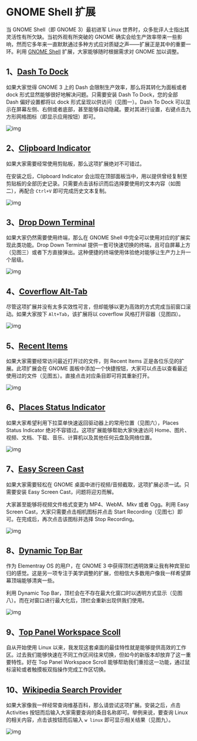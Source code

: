 # GNOME Shell 扩展
当 GNOME Shell（即 GNOME 3）最初进军 Linux 世界时，众多批评人士指出其灵活性有所欠缺。当初外观有所突破的 GNOME 确实会给生产效率带来一些影响，然而它多年来一直默默通过多种方式应对质疑之声——扩展正是其中的重要一环。利用 [GNOME Shell](https://extensions.gnome.org/) 扩展，大家能够随时根据需求对 GNOME 加以调整。

## 1、[Dash To Dock](https://extensions.gnome.org/extension/307/dash-to-dock/)
如果大家觉得 GNOME 3 上的 Dash 会限制生产效率，那么将其转化为面板或者 dock 形式显然能够很好地解决问题。只需要安装 Dash To Dock，您的全部 Dash 偏好设置都将以 dock 形式呈现以供访问（见图一）。Dash To Dock 可以显示在屏幕左侧、右侧或者底部，甚至能够自动隐藏。要对其进行设置，右键点击九方形网格图标（即显示应用按钮）即可。

![img](https://dn-linuxcn.qbox.me/data/attachment/album/201609/22/171012seba3eaoa6m4w4jc.png "Dash To Dock能够帮助大家快速访问各常用应用")

## 2、[Clipboard Indicator](https://extensions.gnome.org/extension/779/clipboard-indicator/)
如果大家需要经常使用剪贴板，那么这项扩展绝对不可错过。

在安装之后，Clipboard Indicator 会出现在顶部面板当中，用以提供曾经复制至剪贴板的全部历史记录。只需要点击该标识而后选择要使用的文本内容（如图二），再配合 `Ctrl+V` 即可完成历史文本复制。

![img](https://dn-linuxcn.qbox.me/data/attachment/album/201609/22/171015afyt75rtyxeekhg5.png "这项扩展能够帮助硬核用户快速完成复制/粘贴操作")

## 3、[Drop Down Terminal](https://extensions.gnome.org/extension/442/drop-down-terminal/)
如果大家仍然需要使用终端，那么在 GNOME Shell 中完全可以使用对应的扩展实现此类功能。Drop Down Terminal 提供一套可快速切换的终端，且可自屏幕上方（见图三）或者下方直接弹出。这种便捷的终端使用体验绝对能够让生产力上升一个层级。

![img](https://dn-linuxcn.qbox.me/data/attachment/album/201609/22/171020ud8cs2234ws3iy8o.png "Drop Down Terminal使用图")

## 4、[Coverflow Alt-Tab](https://extensions.gnome.org/extension/97/coverflow-alt-tab/)
尽管这项扩展并没有太多实效性可言，但却能够以更为高效的方式完成当前窗口滚动。如果大家按下 `Alt+Tab`，该扩展将以 coverflow 风格打开容器（见图四）。

![img](https://dn-linuxcn.qbox.me/data/attachment/album/201609/22/171023rxlwchpqt5758xtl.png "Coverflow风格能够让已打开的应用更易于往来滚动")

## 5、[Recent Items](https://extensions.gnome.org/extension/72/recent-items/)
如果大家需要经常访问最近打开过的文件，则 Recent Items 正是各位乐见的扩展。此项扩展会在 GNOME 面板中添加一个快捷按钮，大家可以点击以查看最近使用过的文件（见图五）。直接点击对应条目即可将其重新打开。

![img](https://dn-linuxcn.qbox.me/data/attachment/album/201609/22/171025htt7bt98ztjtgyie.png "快速访问最近打开的条目")

## 6、[Places Status Indicator](https://extensions.gnome.org/extension/8/places-status-indicator/)
如果大家希望利用下拉菜单快速返回驱动器上的常用位置（见图六），Places Status Indicator 绝对不容错过。这项扩展能够帮助大家快速访问 Home、图片、视频、文档、下载、音乐、计算机以及其他任何云盘及网络位置。

![img](https://dn-linuxcn.qbox.me/data/attachment/album/201609/22/171029j7zr9qk3yq475k44.png "点击一个位置，大家的文件管理器会自动打开与之对应的启动点或者文件夹")

## 7、[Easy Screen Cast](https://extensions.gnome.org/extension/690/easyscreencast/)
如果大家需要轻松在 GNOME 桌面中进行视频/音频截取，这项扩展必须一试。只需要安装 Easy Screen Cast，问题将迎刃而解。

大家甚至能够将视频文件格式变更为 MP4、WebM、Mkv 或者 Ogg。利用 Easy Screen Cast，大家只需要点击相机图标并点击 Start Recording（见图七）即可。在完成后，再次点击该图标并选择 Stop Recording。

![img](https://dn-linuxcn.qbox.me/data/attachment/album/201609/22/171033pa443ka223gg2i3k.png "Easy Screen Cast 堪称最为便捷的桌面视频截取工具")

## 8、[Dynamic Top Bar](https://extensions.gnome.org/extension/885/dynamic-top-bar/)
作为 Elementray OS 的用户，在 GNOME 3 中获得顶栏透明效果让我有种宾至如归的感觉。这是另一项专注于美学调整的扩展，但相信大多数用户像我一样希望屏幕顶端能够清爽一些。

利用 Dynamic Top Bar，顶栏会在不存在最大化窗口时以透明方式显示（见图八）。而在对窗口进行最大化后，顶栏会重新出现供我们使用。

![img](https://dn-linuxcn.qbox.me/data/attachment/album/201609/22/171037iqzzypgeprvbmopl.png "Dynamic Top Bar 让 GNOME 桌面的外观更为清爽")

## 9、[Top Panel Workspace Scoll](https://extensions.gnome.org/extension/701/top-panel-workspace-scroll/)
自从开始使用 Linux 以来，我发现这套桌面的最佳特性就是能够提供高效的工作区。过去我们能够快速在不同工作区间往来切换，但如今的新版本却放弃了这一重要特性。好在 Top Panel Workspace Scroll 能够帮助我们重拾这一功能，通过鼠标滚轮或者触摸板双指操作完成工作区切换。

## 10、[Wikipedia Search Provider](https://extensions.gnome.org/extension/512/wikipedia-search-provider/)
如果大家像我一样经常查询维基百科，那么请尝试这项扩展。安装之后，点击 Activities 按钮而后输入大家需要查询的条目名称即可。举例来说，要查询 Linux 的相关内容，点击该按钮而后输入 `w linux` 即可显示相关结果（见图九）。

![img](https://dn-linuxcn.qbox.me/data/attachment/album/201609/22/171043ku8ivhxodxazaxuo.png "点击入口即可利用默认浏览器打开对应页面")